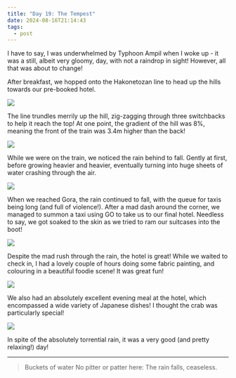 ```yaml
---
title: "Day 19: The Tempest"
date: 2024-08-16T21:14:43
tags:
  - post
---
```

I have to say, I was underwhelmed by Typhoon Ampil when I woke up - it was a still, albeit very gloomy, day, with not a raindrop in sight! However, all that was about to change!

After breakfast, we hopped onto the Hakonetozan line to head up the hills towards our pre-booked hotel.

![](/japan/media/1000021471.jpg)

The line trundles merrily up the hill, zig-zagging through three switchbacks to help it reach the top! At one point, the gradient of the hill was 8%, meaning the front of the train was 3.4m higher than the back!

![](/japan/media/1000021476.jpg)

While we were on the train, we noticed the rain behind to fall. Gently at first, before growing heavier and heavier, eventually turning into huge sheets of water crashing through the air.

![](/japan/media/1000021500.jpg)

When we reached Gora, the rain continued to fall, with the queue for taxis being long (and full of violence!). After a mad dash around the corner, we managed to summon a taxi using GO to take us to our final hotel. Needless to say, we got soaked to the skin as we tried to ram our suitcases into the boot!

![](/japan/media/1000021514.jpg)

Despite the mad rush through the rain, the hotel is great! While we waited to check in, I had a lovely couple of hours doing some fabric painting, and colouring in a beautiful foodie scene! It was great fun!

![](/japan/media/1000021546.jpg)

We also had an absolutely excellent evening meal at the hotel, which encompassed a wide variety of Japanese dishes! I thought the crab was particularly special!

![](/japan/media/1000021529.jpg)

In spite of the absolutely torrential rain, it was a very good (and pretty relaxing!) day!

---

> Buckets of water
> No pitter or patter here:
> The rain falls, ceaseless.




